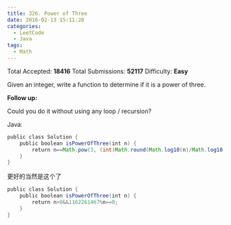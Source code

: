 ```yaml
---
title: 326. Power of Three
date: 2016-02-13 15:11:28
categories:
  - LeetCode
  - Java
tags:
  - Math
---
```


Total Accepted: **18416**
Total Submissions: **52117**
Difficulty: **Easy**

Given an integer, write a function to determine if it is a power of three.

**Follow up:**

Could you do it without using any loop / recursion?

<!-- more -->

Java:

``` java
public class Solution {
    public boolean isPowerOfThree(int n) {            
        return n==Math.pow(3, (int)Math.round(Math.log10(n)/Math.log10(3)));
    }
}
```

更好的当然是这个了

``` java
public class Solution {
    public boolean isPowerOfThree(int n) {
        return n>0&&1162261467%n==0;
    }
}
```